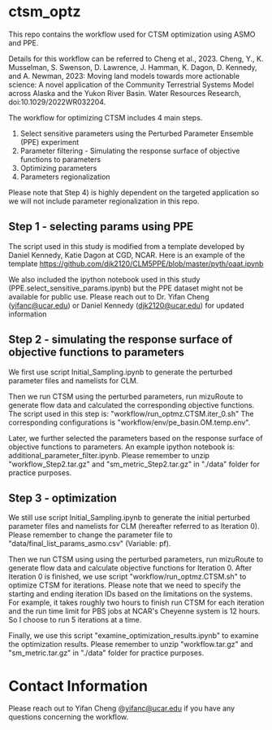 # ctsm_optz
This repo contains the workflow used for CTSM optimization using ASMO and PPE.

Details for this workflow can be referred to Cheng et al., 2023.
Cheng, Y., K. Musselman, S. Swenson, D. Lawrence, J. Hamman, K. Dagon, D. Kennedy, and A. Newman, 2023: Moving land models towards more actionable science: A novel application of the Community Terrestrial Systems Model across Alaska and the Yukon River Basin. Water Resources Research, doi:10.1029/2022WR032204.

The workflow for optimizing CTSM includes 4 main steps.
1) Select sensitive parameters using the Perturbed Parameter Ensemble (PPE) experiment
2) Parameter filtering - Simulating the response surface of objective functions to parameters
3) Optimizing parameters
4) Parameters regionalization

Please note that Step 4) is highly dependent on the targeted application so we will not include parameter regionalization in this repo. 

## Step 1 - selecting params using PPE

The script used in this study is modified from a template developed by Daniel Kennedy, Katie Dagon at CGD, NCAR. Here is an example of the template
https://github.com/djk2120/CLM5PPE/blob/master/pyth/oaat.ipynb

We also included the ipython notebook used in this study (PPE.select_sensitive_params.ipynb) but the PPE dataset might not be available for public use. 
Please reach out to Dr. Yifan Cheng (yifanc@ucar.edu) or Daniel Kennedy (djk2120@ucar.edu) for updated information


## Step 2 - simulating the response surface of objective functions to parameters

We first use script Initial_Sampling.ipynb to generate the perturbed parameter files and namelists for CLM.

Then we run CTSM using the perturbed parameters, run mizuRoute to generate flow data and calculated the corresponding objective functions. The script used in this step is: "workflow/run_optmz.CTSM.iter_0.sh" The corresponding configurations is "workflow/env/pe_basin.OM.temp.env".

Later, we further selected the parameters based on the response surface of objective functions to parameters. An example ipython notebook is: additional_parameter_filter.ipynb. Please remember to unzip "workflow_Step2.tar.gz" and "sm_metric_Step2.tar.gz" in "./data" folder for practice purposes.

## Step 3 - optimization

We still use script Initial_Sampling.ipynb to generate the initial perturbed parameter files and namelists for CLM (hereafter referred to as Iteration 0). Please remember to change the parameter file to "data/final_list_params_asmo.csv" (Variable: pf).

Then we run CTSM using using the perturbed parameters, run mizuRoute to generate flow data and calculate objective functions for Iteration 0. After Iteration 0 is finished, we use script "workflow/run_optmz.CTSM.sh" to optimize CTSM for iterations. Please note that we need to specify the starting and ending iteration IDs based on the limitations on the systems. For example, it takes roughly two hours to finish run CTSM for each iteration and the run time limit for PBS jobs at NCAR's Cheyenne system is 12 hours. So I choose to run 5 iterations at a time.

Finally, we use this script "examine_optimization_results.ipynb" to examine the optimization results. Please remember to unzip "workflow.tar.gz" and "sm_metric.tar.gz" in "./data" folder for practice purposes.


# Contact Information
Please reach out to Yifan Cheng @yifanc@ucar.edu if you have any questions concerning the workflow.
